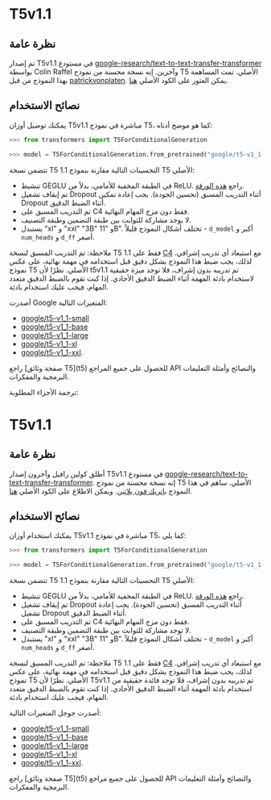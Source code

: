 # T5v1.1

## نظرة عامة
تم إصدار T5v1.1 في مستودع [google-research/text-to-text-transfer-transformer](https://github.com/google-research/text-to-text-transfer-transformer/blob/main/released_checkpoints.md#t511) بواسطة Colin Raffel وآخرين. إنه نسخة محسنة من نموذج T5 الأصلي.
تمت المساهمة بهذا النموذج من قبل [patrickvonplaten](https://huggingface.co/patrickvonplaten). يمكن العثور على الكود الأصلي [هنا](https://github.com/google-research/text-to-text-transfer-transformer/blob/main/released_checkpoints.md#t511).

## نصائح الاستخدام
يمكنك توصيل أوزان T5v1.1 مباشرة في نموذج T5، كما هو موضح أدناه:

```python
>>> from transformers import T5ForConditionalGeneration

>>> model = T5ForConditionalGeneration.from_pretrained("google/t5-v1_1-base")
```

تتضمن نسخة T5 1.1 التحسينات التالية مقارنة بنموذج T5 الأصلي:

- تنشيط GEGLU في الطبقة المخفية للأمامي، بدلاً من ReLU. راجع [هذه الورقة](https://arxiv.org/abs/2002.05202).
- تم إيقاف تشغيل Dropout أثناء التدريب المسبق (تحسين الجودة). يجب إعادة تمكين Dropout أثناء الضبط الدقيق.
- تم التدريب المسبق على C4 فقط دون مزج المهام النهائية.
- لا يوجد مشاركة للثوابت بين طبقة التضمين وطبقة التصنيف.
- يستبدل "xl" و "xxl" "3B" و "11B". تختلف أشكال النموذج قليلاً - `d_model` أكبر و `num_heads` و `d_ff` أصغر.

ملاحظة: تم التدريب المسبق لنسخة T5 1.1 فقط على [C4](https://huggingface.co/datasets/c4) مع استبعاد أي تدريب إشرافي. لذلك، يجب ضبط هذا النموذج بشكل دقيق قبل استخدامه في مهمة نهائية، على عكس نموذج T5 الأصلي. نظرًا لأن t5v1.1 تم تدريبه بدون إشراف، فلا توجد ميزة حقيقية لاستخدام بادئة المهمة أثناء الضبط الدقيق الأحادي. إذا كنت تقوم بالضبط الدقيق متعدد المهام، فيجب عليك استخدام بادئة.

أصدرت Google المتغيرات التالية:

- [google/t5-v1_1-small](https://huggingface.co/google/t5-v1_1-small)
- [google/t5-v1_1-base](https://huggingface.co/google/t5-v1_1-base)
- [google/t5-v1_1-large](https://huggingface.co/google/t5-v1_1-large)
- [google/t5-v1_1-xl](https://huggingface.co/google/t5-v1_1-xl)
- [google/t5-v1_1-xxl](https://huggingface.co/google/t5-v1_1-xxl).

<Tip>
راجع [صفحة وثائق T5](t5) للحصول على جميع المراجع API والنصائح وأمثلة التعليمات البرمجية والمفكرات.
</Tip>

ترجمة الأجزاء المطلوبة:

# T5v1.1

## نظرة عامة
أطلق كولين رافيل وآخرون إصدار T5v1.1 في مستودع [google-research/text-to-text-transfer-transformer](https://github.com/google-research/text-to-text-transfer-transformer/blob/main/released_checkpoints.md#t511). إنه نسخة محسنة من نموذج T5 الأصلي.
ساهم في هذا النموذج [باتريك فون بلاتين](https://huggingface.co/patrickvonplaten). ويمكن الاطلاع على الكود الأصلي [هنا](https://github.com/google-research/text-to-text-transfer-transformer/blob/main/released_checkpoints.md#t511).

## نصائح الاستخدام
يمكنك استخدام أوزان T5v1.1 مباشرة في نموذج T5، كما يلي:

```python
>>> from transformers import T5ForConditionalGeneration

>>> model = T5ForConditionalGeneration.from_pretrained("google/t5-v1_1-base")
```

تتضمن نسخة T5 1.1 التحسينات التالية مقارنة بنموذج T5 الأصلي:

- تنشيط GEGLU في الطبقة المخفية للأمامي، بدلاً من ReLU. راجع [هذه الورقة](https://arxiv.org/abs/2002.05202).
- تم إيقاف تشغيل Dropout أثناء التدريب المسبق (تحسين الجودة). يجب إعادة تشغيل Dropout أثناء الضبط الدقيق.
- تم التدريب المسبق على C4 فقط دون مزج المهام النهائية.
- لا توجد مشاركة للثوابت بين طبقة التضمين وطبقة التصنيف.
- يستبدل "xl" و "xxl" "3B" و "11B". تختلف أشكال النموذج قليلاً - `d_model` أكبر و `num_heads` و `d_ff` أصغر.

ملاحظة: تم التدريب المسبق لنسخة T5 1.1 فقط على [C4](https://huggingface.co/datasets/c4) مع استبعاد أي تدريب إشرافي. لذلك، يجب ضبط هذا النموذج بشكل دقيق قبل استخدامه في مهمة نهائية، على عكس نموذج T5 الأصلي. نظرًا لأن T5v1.1 تم تدريبه بدون إشراف، فلا توجد فائدة حقيقية من استخدام بادئة المهمة أثناء الضبط الدقيق الأحادي. إذا كنت تقوم بالضبط الدقيق متعدد المهام، فيجب عليك استخدام بادئة.

أصدرت جوجل المتغيرات التالية:

- [google/t5-v1_1-small](https://huggingface.co/google/t5-v1_1-small)
- [google/t5-v1_1-base](https://huggingface.co/google/t5-v1_1-base)
- [google/t5-v1_1-large](https://huggingface.co/google/t5-v1_1-large)
- [google/t5-v1_1-xl](https://huggingface.co/google/t5-v1_1-xl)
- [google/t5-v1_1-xxl](https://huggingface.co/google/t5-v1_1-xxl).

<Tip>
راجع [صفحة وثائق T5](t5) للحصول على جميع مراجع API والنصائح وأمثلة التعليمات البرمجية والمفكرات.
</Tip>